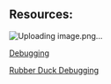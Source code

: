 ## Resources:

![Uploading image.png…]()


[Debugging](https://en.wikipedia.org/wiki/Debugging)

[Rubber Duck Debugging](https://www.thoughtfulcode.com/rubber-duck-debugging-psychology/)
